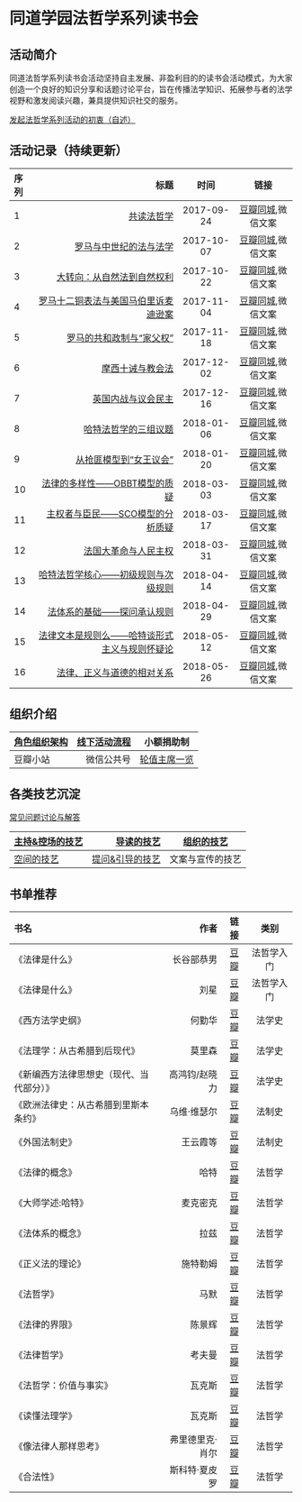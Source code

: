 # 同道学园法哲学系列读书会

## 活动简介
同道法哲学系列读书会活动坚持自主发展、非盈利目的的读书会活动模式，为大家创造一个良好的知识分享和话题讨论平台，旨在传播法学知识、拓展参与者的法学视野和激发阅读兴趣，兼具提供知识社交的服务。

 [发起法哲学系列活动的初衷（自述）](/doc/Intention.md)

## 活动记录（持续更新）
| 序列      |     标题 |   时间   | 链接|
| :-------- | --------:| :------: |:------: |
| 1    |   [共读法哲学](/doc/series01.md) |  2017-09-24  |[豆瓣同城](https://www.douban.com/event/29477807/),微信文案|
| 2    |   [罗马与中世纪的法与法学](/doc/series02.md) |  2017-10-07  |[豆瓣同城](https://www.douban.com/event/29539011/),微信文案|
| 3    |   [大转向：从自然法到自然权利](/doc/series03.md) |  2017-10-22  |[豆瓣同城](https://www.douban.com/event/29590751/),微信文案|
| 4    |   [罗马十二铜表法与美国马伯里诉麦迪逊案](/doc/series04.md) |  2017-11-04  |[豆瓣同城](https://www.douban.com/event/29668171/),微信文案|
| 5    |   [罗马的共和政制与“家父权”](/doc/series05.md) |  2017-11-18  |[豆瓣同城](https://www.douban.com/event/29753096/),微信文案|
| 6    |   [摩西十诫与教会法](/doc/series06.md) |  2017-12-02  |[豆瓣同城](https://www.douban.com/event/29829659/),微信文案|
| 7    |   [英国内战与议会民主](/doc/series07.md) |  2017-12-16 |[豆瓣同城](https://www.douban.com/event/29894461/),微信文案|
| 8    |   [哈特法哲学的三组议题](/doc/series08.md)  |  2018-01-06 |[豆瓣同城](https://www.douban.com/event/30001427/),微信文案|
| 9    |   [从抢匪模型到“女王议会”](/doc/series09.md)  |  2018-01-20 |[豆瓣同城](https://www.douban.com/event/30059447/),微信文案|
| 10    |   [法律的多样性——OBBT模型的质疑](/doc/series10.md)  |  2018-03-03 |[豆瓣同城](https://www.douban.com/event/30211439/),微信文案|
| 11    |   [主权者与臣民——SCO模型的分析质疑](/doc/series11.md)  |  2018-03-17 |[豆瓣同城](https://www.douban.com/event/30261873/),微信文案|
| 12    |   [法国大革命与人民主权](/doc/series12.md)  |  2018-03-31 |[豆瓣同城](https://www.douban.com/event/30327164/),微信文案|
| 13    |   [哈特法哲学核心——初级规则与次级规则](/doc/series13.md)  |  2018-04-14 |[豆瓣同城](https://www.douban.com/event/30385774/),微信文案|
| 14    |   [法体系的基础——探问承认规则](/doc/series14.md)  |  2018-04-29 |[豆瓣同城](https://www.douban.com/event/30474230/),微信文案|
| 15    |   [法律文本是规则么——哈特谈形式主义与规则怀疑论](/doc/series15.md)  |  2018-05-12 |[豆瓣同城](https://www.douban.com/event/30552638/),微信文案|
| 16    |   [法律、正义与道德的相对关系](/doc/series15.md)  |  2018-05-26 |[豆瓣同城](https://www.douban.com/event/30599281/),微信文案|

## 组织介绍

| [角色组织架构](/doc/RoleAndOrganizationalStructure.md)|[线下活动流程](/doc/WorkFlow.md)| 小额捐助制|
| :-------- | --------:| :------: |
| 豆瓣小站  |  微信公共号 | [轮值主席一览](/doc/chairmanList.md)|

## 各类技艺沉淀

[常见问题讨论与解答](/doc/FAQ.md)

| [主持&控场的技艺](/doc/Art_of_Host.md)|[导读的技艺](/doc/Art_of_Guidance_to_Reading.md)| [组织的技艺](/doc/Art_of_Organize.md)|
| :-------- | --------:| :------: |
| [空间的技艺](/doc/Art_of_Space.md)  |  [提问&引导的技艺](/doc/Art_of_Ask.md) | 文案与宣传的技艺|

## 书单推荐
| 书名     |     作者 |   链接   |类别|
| :-------- | --------:| :------: |:------: |
|《法律是什么》|长谷部恭男|[豆瓣](https://book.douban.com/subject/26637992/)|法哲学入门|
|《法律是什么》|刘星|[豆瓣](https://book.douban.com/subject/26698373/)|法哲学入门|
|  《西方法学史纲》  |  何勤华  | [豆瓣](https://book.douban.com/subject/26871420/) |法学史|
|《法理学：从古希腊到后现代》|莫里森|[豆瓣](https://book.douban.com/subject/1248159/)|法学史|
|《新编西方法律思想史（现代、当代部分）》|高鸿钧/赵晓力|[豆瓣](https://book.douban.com/subject/26644817/)|法学史|
|《欧洲法律史：从古希腊到里斯本条约》|乌维·维瑟尔 |[豆瓣](https://book.douban.com/subject/26803654/)|法制史|
|《外国法制史》|王云霞等|[豆瓣](https://book.douban.com/subject/26306797/)|法制史|
|《法律的概念》|哈特|[豆瓣](https://book.douban.com/subject/6803346/)|法哲学|
|《大师学述:哈特》|麦克密克|[豆瓣](https://book.douban.com/subject/5247852/)|法哲学|
|《法体系的概念》|拉兹|[豆瓣](https://book.douban.com/subject/1268814/)|法哲学|
|《正义法的理论》|施特勒姆|[豆瓣](https://book.douban.com/subject/26639446/)|法哲学|
|《法哲学》|马默|[豆瓣](https://book.douban.com/subject/26220830/)|法哲学|
|《法律的界限》|陈景辉|[豆瓣](https://book.douban.com/subject/2382182/)|法哲学|
|《法律哲学》|考夫曼|[豆瓣](https://book.douban.com/subject/1266304/)|法哲学|
|《法哲学：价值与事实》|瓦克斯|[豆瓣](https://book.douban.com/subject/24383568/)|法哲学|
|《读懂法理学》|瓦克斯|[豆瓣](https://book.douban.com/subject/26832357/)|法哲学|
|《像法律人那样思考》|弗里德里克·肖尔|[豆瓣](https://book.douban.com/subject/26835022/)|法哲学|
|《合法性》|斯科特·夏皮罗|[豆瓣](https://book.douban.com/subject/26948910/)|法哲学|

